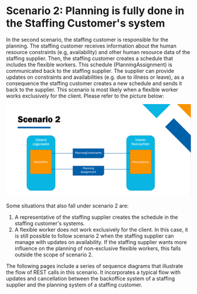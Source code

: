 # Scenario 2: Planning is fully done in the Staffing Customer's system

In the second scenario, the staffing customer is responsible for the planning. The staffing customer receives information about the human resource constraints (e.g, availability) and other human resource data of the staffing supplier. Then, the staffing customer creates a schedule that includes the flexible workers. This schedule (PlanningAssignment) is communicated back to the staffing supplier. The supplier can provide updates on constraints and availabilities (e.g. due to illness or leave), as a consequence the staffing customer creates a new schedule and sends it back to the supplier. This scenario is most likely when a flexible worker works exclusively for the client. Please refer to the picture below:

![](../../../static/img/Scenario%202.png)

Some situations that also fall under scenario 2 are:

1. A representative of the staffing supplier creates the schedule in the staffing customer's systems.
2. A flexible worker does not work exclusively for the client. In this case, it is still possible to follow scenario 2 when the staffing supplier can manage with updates on availability. If the staffing supplier wants more influence on the planning of non-exclusive flexible workers, this falls outside the scope of scenario 2.

The following pages include a series of sequence diagrams that illustrate the flow of REST calls in this scenario. It incorporates a typical flow with updates and cancellation between the backoffice system of a staffing supplier and the planning system of a staffing customer.
